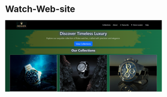 # Watch-Web-site
[![Site preview](/preview.png)](https://kirtanmathukiya.github.io/WatchWebsite.github.io/#)
